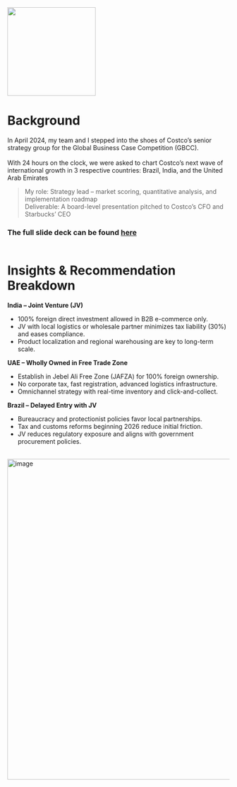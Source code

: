 <img src="https://github.com/user-attachments/assets/eb372330-b4ba-47e2-b4b0-4c14e8e6f610" width="200"/>

# Background

In April 2024, my team and I stepped into the shoes of Costco’s senior strategy group for the Global Business Case Competition (GBCC).<br><br>
With 24 hours on the clock, we were asked to chart Costco’s next wave of international growth in 3 respective countries: Brazil, India, and the United Arab Emirates

> My role: Strategy lead – market scoring, quantitative analysis, and implementation roadmap <br>
 Deliverable: A board-level presentation pitched to Costco’s CFO and Starbucks’ CEO


### The full slide deck can be found [here](GBCC_Costco_Case) <br><br>


# Insights & Recommendation Breakdown

**India – Joint Venture (JV)**
- 100% foreign direct investment allowed in B2B e-commerce only.
- JV with local logistics or wholesale partner minimizes tax liability (30%) and eases compliance.
- Product localization and regional warehousing are key to long-term scale.

**UAE – Wholly Owned in Free Trade Zone**
- Establish in Jebel Ali Free Zone (JAFZA) for 100% foreign ownership.
- No corporate tax, fast registration, advanced logistics infrastructure.
- Omnichannel strategy with real-time inventory and click-and-collect.

**Brazil – Delayed Entry with JV**
- Bureaucracy and protectionist policies favor local partnerships.
- Tax and customs reforms beginning 2026 reduce initial friction.
- JV reduces regulatory exposure and aligns with government procurement policies.<br><br>

<img width="725" alt="image" src="https://github.com/user-attachments/assets/ad5460df-30fc-42f9-adf8-8aceb1045b24" />








